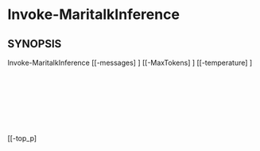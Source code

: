 ﻿---
external help file: powershai-help.xml
schema: 2.0.0
powershai: true
---

# Invoke-MaritalkInference

## SYNOPSIS <!--!= @#Synop !-->

Invoke-MaritalkInference [[-messages] <Object>] [[-MaxTokens] <Object>] [[-temperature] <Object>] [[-top_p] <Object>] [[-model] <Object>] [[-StreamCallback] <Object>] [-do_sample] [<CommonParameters>]


## SYNTAX <!--!= @#Syntax !-->

```
Invoke-MaritalkInference [[-messages] <Object>] [[-MaxTokens] <Object>] [[-temperature] <Object>] [[-top_p] <Object>] [[-model] <Object>] [[-StreamCallback] <Object>] 
[-do_sample] [<CommonParameters>]
```

## PARAMETERS <!--!= @#Params !-->

### -MaxTokens

```yml
Parameter Set: (All)
Type: Object
Aliases: 
Accepted Values: 
Required: false
Position: 1
Default Value: 
Accept pipeline input: false
Accept wildcard characters: 
```

### -StreamCallback

```yml
Parameter Set: (All)
Type: Object
Aliases: 
Accepted Values: 
Required: false
Position: 5
Default Value: 
Accept pipeline input: false
Accept wildcard characters: 
```

### -do_sample

```yml
Parameter Set: (All)
Type: switch
Aliases: 
Accepted Values: 
Required: false
Position: Named
Default Value: 
Accept pipeline input: false
Accept wildcard characters: 
```

### -messages

```yml
Parameter Set: (All)
Type: Object
Aliases: prompt
Accepted Values: 
Required: false
Position: 0
Default Value: 
Accept pipeline input: false
Accept wildcard characters: 
```

### -model

```yml
Parameter Set: (All)
Type: Object
Aliases: 
Accepted Values: 
Required: false
Position: 4
Default Value: 
Accept pipeline input: false
Accept wildcard characters: 
```

### -temperature

```yml
Parameter Set: (All)
Type: Object
Aliases: 
Accepted Values: 
Required: false
Position: 2
Default Value: 
Accept pipeline input: false
Accept wildcard characters: 
```

### -top_p

```yml
Parameter Set: (All)
Type: Object
Aliases: 
Accepted Values: 
Required: false
Position: 3
Default Value: 
Accept pipeline input: false
Accept wildcard characters: 
```




<!--PowershaiAiDocBlockStart-->
_Automatically translated using PowershAI and AI_
<!--PowershaiAiDocBlockEnd-->
